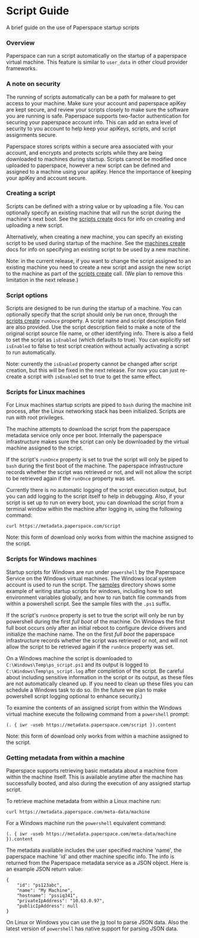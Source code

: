 # Script Guide

A brief guide on the use of Paperspace startup scripts

### Overview

Paperspace can run a script automatically on the startup of a paperspace virtual machine.
This feature is similar to `user_data` in other cloud provider frameworks.

### A note on security

The running of scripts automatically can be a path for malware to get access to your machine.
Make sure your account and paperspace apiKey are kept secure, and review your scripts closely to make sure the software you are running is safe.  Paperspace supports two-factor authentication for securing your paperspace account info.  This can add an extra level of security to you account to help keep your apiKeys, scripts, and script assignments secure.

Paperspace stores scripts within a secure area associated with your account, and encrypts and protects  scripts while they are being downloaded to machines during startup.  Scripts cannot be modified once uploaded to paperspace, however a new script can be defined and assigned to a machine using your apiKey.  Hence the importance of keeping your apiKey and account secure.

### Creating a script

Scripts can be defined with a string value or by uploading a file.  You can optionally specify an existing machine that will run the script during the machine's next boot.  See the [scripts create](https://paperspace.github.io/paperspace-node/docs/scripts.html#.create) docs for info on creating and uploading a new script.

Alternatively, when creating a new machine, you can specify an existing script to be used during startup of the machine.  See the [machines create](https://paperspace.github.io/paperspace-node/docs/machines.html#.create) docs for info on specifying an existing script to be used by a new machine.

Note: in the current release, if you want to change the script assigned to an existing machine you need to create a new script and assign the new script to the machine as part of the [scripts create](https://paperspace.github.io/paperspace-node/docs/scripts.html#.create) call.  (We plan to remove this limitation in the next release.)

### Script options

Scripts are designed to be run during the startup of a machine.  You can optionally specify that the script should only be run once, through the [scripts create](https://paperspace.github.io/paperspace-node/docs/scripts.html#.create) `runOnce` property.  A script name and script description field are also provided.  Use the script description field to make a note of the original script source file name, or other identifying info.  There is also a field to set the script as `isEnabled` (which defaults to true).  You can explicitly set `isEnabled` to false to test script creation without actually activating a script to run automatically.

Note: currently the `isEnabled` property cannot be changed after script creation, but this will be fixed in the next release.  For now you can just re-create a script with `isEnabled` set to true to get the same effect.

### Scripts for Linux machines

For Linux machines startup scripts are piped to `bash` during the machine init process, after the Linux networking stack has been initialized.  Scripts are run with root privileges.

The machine attempts to download the script from the paperspace metadata service only once per boot.  Internally the paperspace infrastructure makes sure the script can only be downloaded by the virtual machine assigned to the script.

If the script's `runOnce` property is set to true the script will only be piped to `bash` during the first boot of the machine.  The paperspace infrastructure records whether the script was retrieved or not, and will not allow the script to be retrieved again if the `runOnce` property was set.

Currently there is no automatic logging of the script execution output, but you can add logging to the script itself to help in debugging.  Also, if your script is set up to run on every boot, you can download the script from a terminal window within the machine after logging in, using the following command:

`curl https://metadata.paperspace.com/script`

Note: this form of download only works from within the machine assigned to the script.

### Scripts for Windows machines

Startup scripts for Windows are run under `powershell` by the Paperspace Service on the Windows virtual machines.  The Windows local system account is used to run the script.  The [samples](samples/) directory shows some example of writing startup scripts for windows, including how to set environment variables globally, and how to run batch file commands from within a powershell script.  See the sample files with the `.ps1` suffix.

If the script's `runOnce` property is set to true the script will only be run by powershell during the first *full boot* of the machine.  On Windows the first full boot occurs only after an initial reboot to configure device drivers and initialize the machine name.  The on the first *full boot* the paperspace infrastructure records whether the script was retrieved or not, and will not allow the script to be retrieved again if the `runOnce` property was set.

On a Windows machine the script is downloaded to `C:\Windows\Temp\ps_script.ps1` and its output is logged to `C:\Windows\Temp\ps_script.log` after completion of the script.  Be careful about including sensitive information in the script or its output, as these files are not automatically cleaned up. If you need to clean up these files you can schedule a Windows task to do so.  (In the future we plan to make powershell script logging optional to enhance security.)

To examine the contents of an assigned script from within the Windows virtual machine execute the following command from a `powershell` prompt:

`(. { iwr -useb https://metadata.paperspace.com/script }).content`

Note: this form of download only works from within a machine assigned to the script.

### Getting metadata from within a machine

Paperspace supports retrieving basic metadata about a machine from within the machine itself.  This is available anytime after the machine has successfully booted, and also during the execution of any assigned startup script.

To retrieve machine metadata from within a Linux machine run:

`curl https://metadata.paperspace.com/meta-data/machine`


For a Windows machine run the `powershell` equivalent command:

`(. { iwr -useb https://metadata.paperspace.com/meta-data/machine }).content`

The metadata available includes the user specified machine 'name', the paperspace machine 'id' and other machine specific info.  The info is returned from the Paperspace metadata service as a JSON object.  Here is an example JSON return value:

```
{
    "id": "ps123abc",
    "name": "My Machine",
    "hostname": "pssiq341",
    "privateIpAddress": "10.63.0.97",
    "publicIpAddress": null
}
```  

On Linux or Windows you can use the [jq](https://stedolan.github.io/jq/) tool to parse JSON data.  Also the latest version of `powershell` has native support for parsing JSON data.
